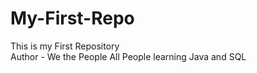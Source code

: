 # My-First-Repo
This is my First Repository    
Author - We the People 
All People learning Java and SQL 
